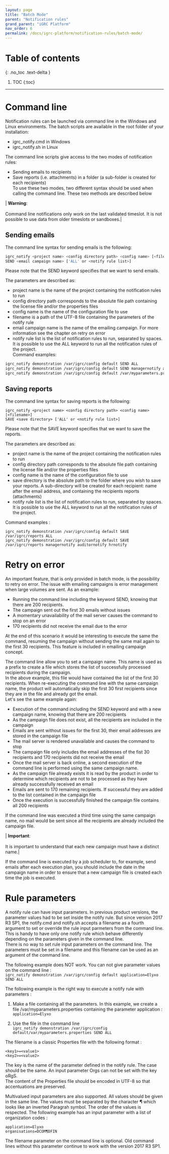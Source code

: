```yaml
---
layout: page
title: "Batch Mode"
parent: "Notification rules"
grand_parent: "iGRC Platform"
nav_order: 6
permalink: /docs/igrc-platform/notification-rules/batch-mode/
---
```


# Table of contents
{: .no_toc .text-delta }

1. TOC
{:toc}
---

# Command line  

Notification rules can be launched via command line in the Windows and Linux environments. The batch scripts are available in the root folder of your installation:   

- igrc\_notify.cmd in Windows
- igrc\_notify.sh in Linux  

The command line scripts give access to the two modes of notification rules:   

- Sending emails to recipients
- Save reports (i.e. attachments) in a folder (a sub-folder is created for each recipients)  
To use these two modes, two different syntax should be used when calling the command line. These two methods are described below  

| **Warning**: <br><br> Command line notifications only work on the last validated timeslot. It is not possible to use data from older timeslots or sandboxes.|

## Sending emails  

The command line syntax for sending emails is the following:   

```bash
igrc_notify <project name> <config directory path> <config name> [<filename>]
SEND <email campaign name> ['ALL' or <notify rule list>]
``` 

Please note that the SEND keyword specifies that we want to send emails.   

The parameters are described as:   

- project name is the name of the project containing the notification rules to run  
- config directory path corresponds to the absolute file path containing the license file and/or the properties files  
- config name is the name of the configuration file to use
- filename is a path of the UTF-8 file containing the parameters of the notify rule  
- email campaign name is the name of the emailing campaign. For more information see the chapter on retry on error  
- notify rule list is the list of notification rules to run, separated by spaces. It is possible to use the ALL keyword to run all the notification rules of the project.  
Command examples:     

```bash
igrc_notify demonstration /var/igrc/config default SEND ALL
igrc_notify demonstration /var/igrc/config default SEND managernotify auditornotify hrnotify
igrc_notify demonstration /var/igrc/config default /var/myparameters.properties SEND managernotify auditornotify hrnotify
```

## Saving reports  

The command line syntax for saving reports is the following:  

```
igrc_notify <project name> <config directory path> <config name> [<filename>]
SAVE <save directory> ['ALL' or <notify rule list>]
```

Please note that the SAVE keyword specifies that we want to save the reports.   

The parameters are described as:   

- project name is the name of the project containing the notification rules to run  
- config directory path corresponds to the absolute file path containing the license file and/or the properties files  
- config name is the name of the configuration file to use  
- save directory is the absolute path to the folder where you wish to save your reports. A sub-directory will be created for each recipient: name after the email address, and containing the recipients reports (attachments)
- notify rule list is the list of notification rules to run, separated by spaces. It is possible to use the ALL keyword to run all the notification rules of the project.   

Command examples :   

```
igrc_notify demonstration /var/igrc/config default SAVE /var/igrc/reports ALL
igrc_notify demonstration /var/igrc/config default SAVE /var/igrc/reports managernotify auditornotify hrnotify
```

# Retry on error  

An important feature, that is only provided in batch mode, is the possibility to retry on error. The issue with emailing campaigns is error management when large volumes are sent. As an example:   

- Running the command line including the keyword SEND, knowing that there are 200 recipients.
- The campaign sent out the first 30 emails without issues
- A momentary unavailability of the mail server causes the command to stop on an error  
- 170 recipients did not receive the email due to the error     

At the end of this scenario it would be interesting to execute the same the command, resuming the campaign without sending the same mail again to the first 30 recipients. This feature is included in emailing campaign concept.    

The command line allow you to set a campaign name. This name is used as a prefix to create a file which stores the list of successfully processed recipients during the campaign.   
In the above example, this file would have contained the list of the first 30 recipients. When re-executing the command line with the same campaign name, the product will automatically skip the first 30 first recipients since they are in the file and already got the email.   
Let's see the same example again:    

- Execution of the command including the SEND keyword and with a new campaign name, knowing that there are 200 recipients  
- As the campaign file does not exist, all the recipients are included in the campaign  
- Emails are sent without issues for the first 30, their email addresses are stored in the campaign file  
- The mail server is rendered unavailable and causes the command to stop
- The campaign file only includes the email addresses of the fist 30 recipients and 170 recipients did not receive the email
- Once the mail server is back online, a second execution of the command line is performed using the same campaign name.  
- As the campaign file already exists it is read by the product in order to determine which recipients are not to be processed as they have already successfully received an email  
- Emails are sent to 170 remaining recipients. If successful they are added to the list contained in the campaign file  
- Once the execution is successfully finished the campaign file contains all 200 recipients   

If the command line was executed a third time using the same campaign name, no mail would be sent since all the recipients are already included the campaign file.

| **Important**: <br><br> It is important to understand that each new campaign must have a distinct name.|

If the command line is executed by a job scheduler to, for example, send emails after each execution plan, you should include the date in the campaign name in order to ensure that a new campaign file is created each time the job is executed.

# Rule parameters

A notify rule can have input parameters. In previous product versions, the parameter values had to be set inside the notify rule. But since version 2017 R3 SP1, the notify.cmd and notify.sh accepts a filename as a fourth argument to set or override the rule input parmeters from the command line. This is handy to have only one notify rule which behave differently depending on the parameters given in the command line.   
There is no way to set rule input parameters on the command line. The parameters must be set in a filename and this filename can be used as an argument of the command line.   

The following example does NOT work. You can not give parameter values on the command line :    
`igrc_notify demonstration /var/igrc/config default application=Elyxo SEND ALL`   

The following example is the right way to execute a notify rule with parameters :   

1) Make a file containing all the parameters. In this example, we create a file /var/myparameters.properties containing the parameter application :   
`application=Elyxo`  

2) Use the file in the command line   
`igrc_notify demonstration /var/igrc/config default/var/myparameters.properties SEND ALL`

The filename is a classic Properties file with the following format :   
```
<key1>=<value1>
<key2>=<value2>
```

The key is the name of the parameter defined in the notify rule. The case should be the same. An input parameter Orgs can not be set with the key oRgS.    
The content of the Properties file should be encoded in UTF-8 so that accentuations are preserved.   

Multivalued input parameters are also supported. All values should be given in the same line. The values must be separated by the character **¶** which looks like an inverted Paragrah symbol. The order of the values is respected. The following example has an input parameter with a list of organization codes :   

```
application=Elyxo
organisations=DCOM¶DFIN
```

The filename parameter on the command line is optional. Old command lines without this parameter continue to work with the version 2017 R3 SP1.  
